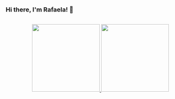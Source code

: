 ### Hi there, I'm Rafaela! 👋

##

<div align="center">
  <a href="https://github.com/Rafadcosta">
  <img height="180em" src="https://github-readme-stats.vercel.app/api?username=Rafadcosta&show_icons=true&theme=dracula&include_all_commits=true&count_private=true"/>
  <img height="180em" src="https://github-readme-stats.vercel.app/api/top-langs/?username=Rafadcosta&layout=compact&langs_count=7&theme=dracula"/>
</div>
  
##
<!--
**Rafadcosta/Rafadcosta** is a ✨ _special_ ✨ repository because its `README.md` (this file) appears on your GitHub profile.

Here are some ideas to get you started:

- 🔭 I’m currently working on ...
- 🌱 I’m currently learning ...
- 👯 I’m looking to collaborate on ...
- 🤔 I’m looking for help with ...
- 💬 Ask me about ...
- 📫 How to reach me: ...
- 😄 Pronouns: ...
- ⚡ Fun fact: ...
-->
